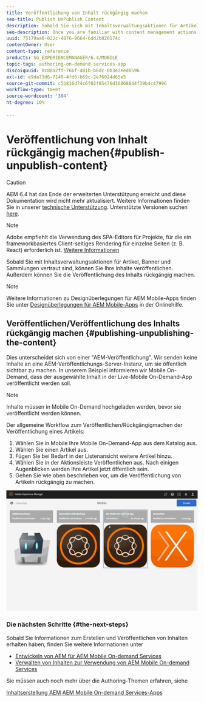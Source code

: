 ```yaml
---
title: Veröffentlichung von Inhalt rückgängig machen
seo-title: Publish UnPublish Content
description: Sobald Sie sich mit Inhaltsverwaltungsaktionen für Artikel, Banner und Sammlungen vertraut gemacht haben, erfahren Sie auf dieser Seite, wie Sie Inhalte veröffentlichen können. Außerdem können Sie die Veröffentlichung des Inhalts rückgängig machen.
seo-description: Once you are familiar with content management actions on articles, banners, and collections, follow this page to learn about how you can publish your content. Also you can unpublish your content.
uuid: 75179aa8-022c-4876-9664-6dd2b826174c
contentOwner: User
content-type: reference
products: SG_EXPERIENCEMANAGER/6.4/MOBILE
topic-tags: authoring-on-demand-services-app
discoiquuid: 8c88a2ff-766f-481b-b6dc-0b3e2eed8596
exl-id: e9da73d6-7140-4fd6-b69c-2e76024d65e5
source-git-commit: c5b816d74c6f02f85476d16868844f39b4c47996
workflow-type: tm+mt
source-wordcount: '304'
ht-degree: 10%

---
```


# Veröffentlichung von Inhalt rückgängig machen{#publish-unpublish-content}

>[!CAUTION]
>
>AEM 6.4 hat das Ende der erweiterten Unterstützung erreicht und diese Dokumentation wird nicht mehr aktualisiert. Weitere Informationen finden Sie in unserer [technische Unterstützung](https://helpx.adobe.com/de/support/programs/eol-matrix.html). Unterstützte Versionen suchen [here](https://experienceleague.adobe.com/docs/?lang=de).

>[!NOTE]
>
>Adobe empfiehlt die Verwendung des SPA-Editors für Projekte, für die ein frameworkbasiertes Client-seitiges Rendering für einzelne Seiten (z. B. React) erforderlich ist. [Weitere Informationen](/help/sites-developing/spa-overview.md)

Sobald Sie mit Inhaltsverwaltungsaktionen für Artikel, Banner und Sammlungen vertraut sind, können Sie Ihre Inhalte veröffentlichen. Außerdem können Sie die Veröffentlichung des Inhalts rückgängig machen.

>[!NOTE]
>
>Weitere Informationen zu Designüberlegungen für AEM Mobile-Apps finden Sie unter [Designüberlegungen für AEM Mobile-Apps](https://helpx.adobe.com/digital-publishing-solution/help/design-app.html) in der Onlinehilfe.

## Veröffentlichen/Veröffentlichung des Inhalts rückgängig machen {#publishing-unpublishing-the-content}

Dies unterscheidet sich von einer &quot;AEM-Veröffentlichung&quot;. Wir senden keine Inhalte an eine AEM-Veröffentlichungs-Server-Instanz, um sie öffentlich sichtbar zu machen. In unserem Beispiel informieren wir Mobile On-Demand, dass der ausgewählte Inhalt in der Live-Mobile On-Demand-App veröffentlicht werden soll.

>[!NOTE]
>
>Inhalte müssen in Mobile On-Demand hochgeladen werden, bevor sie veröffentlicht werden können.

Der allgemeine Workflow zum Veröffentlichen/Rückgängigmachen der Veröffentlichung eines Artikels:

1. Wählen Sie in Mobile Ihre Mobile On-Demand-App aus dem Katalog aus.
1. Wählen Sie einen Artikel aus.
1. Fügen Sie bei Bedarf in der Listenansicht weitere Artikel hinzu.
1. Wählen Sie in der Aktionsleiste Veröffentlichen aus. Nach einigen Augenblicken werden Ihre Artikel jetzt öffentlich sein.
1. Gehen Sie wie oben beschrieben vor, um die Veröffentlichung von Artikeln rückgängig zu machen.

<!-- FAIL >>[!NOTE]
>
>Generally, you should preflight before publishing. See [Previewing with Preflight](/content/docs/en/aem/6-3/administer/mobile-apps/aem-mobile/previewing-with-preflight-on-demand-services.md) for more details.-->

![chlimage_1-9](assets/chlimage_1-9.gif)

### Die nächsten Schritte {#the-next-steps}

Sobald Sie Informationen zum Erstellen und Veröffentlichen von Inhalten erhalten haben, finden Sie weitere Informationen unter

* [Entwickeln von AEM für AEM Mobile On-demand Services](/help/mobile/aem-mobile-on-demand.md)
* [Verwalten von Inhalten zur Verwendung von AEM Mobile On-demand Services](/help/mobile/aem-mobile.md)

Sie müssen auch noch mehr über die Authoring-Themen erfahren, siehe

[Inhaltserstellung AEM AEM Mobile On-demand Services-Apps](/help/mobile/mobile-apps-ondemand.md)
